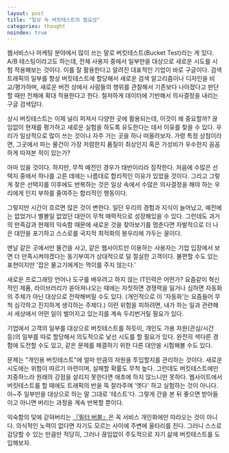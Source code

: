 ```yaml
---
layout: post
title: "일상 속 버킷테스트의 필요성"
categories: thought
noindex: true
---
```


웹서비스나 마케팅 분야에서 많이 쓰는 말로 버킷테스트(Bucket Test)라는 게 있다. A/B 테스팅이라고도 하는데, 전체 사용자 중에서 일부만을 대상으로 새로운 시도를 시험 적용해보는 것이다. 이를 잘 활용한다고 알려진 대표적인 기업이 바로 구글이다. 검색 트래픽의 일부를 항상 버킷테스트에 할당해서 새로운 검색 알고리즘이나 디자인을 비교/평가하며, 새로운 버전 상에서 사람들의 행위를 관찰해서 기존보다 나아졌다고 판단할 때만 전체에 확대 적용한다고 한다. 철저하게 데이터에 기반해서 의사결정을 내리는 구글 검색답다.<!--more-->

상시 버킷테스트는 이제 널리 퍼져서 다양한 곳에 활용되는데, 이것이 왜 중요할까? 끊임없이 현재를 평가하고 새로운 실험을 하도록 유도한다는 데서 이유를 찾을 수 있다. 우리가 일상적으로 많이 쓰는 것이나 자주 가는 곳을 하나 떠올려보자. 가령 특정 상점이라면, 그곳에서 파는 물건이 가장 저렴한지 품질이 최상인지 혹은 가성비가 우수한지 꼼꼼하게 따져본 적이 있는가?

아마 있을 것이다. 하지만, 무척 예전인 경우가 태반이리라 짐작한다. 처음에 수많은 선택지 중에서 하나를 고른 데에는 나름대로 합리적인 이유가 있었을 것이다. 그리고 그렇게 찾은 선택지를 이후에도 반복하는 것은 일상 속에서 수많은 의사결정을 해야 하는 우리에게 인지 부하를 줄여주는 합리적인 행동이다.

그렇지만 시간이 흐르면 많은 것이 변한다. 일단 우리의 경험과 지식이 늘어났고, 예전에는 없었거나 별볼일 없었던 대안이 무척 매력적으로 성장해있을 수 있다. 그런데도 과거의 만족감과 현재의 익숙함 때문에 새로운 것을 찾아보기를 멈춘다면 자발적으로 더 나은 대안을 포기하고 스스로를 국지적 최적화의 봉우리에 가두는 꼴이다.

맨날 같은 곳에서만 물건을 사고, 같은 웹사이트만 이용하는 사용자는 기업 입장에서 보면 더 만족시켜야겠다는 동기부여가 상대적으로 덜 절실한 고객이다. 불편할 수도 있는 표현이지만 '잡은 물고기에게는 먹이를 주지 않는다.'

새로운 프로그래밍 언어나 도구를 배우려고 하지 않는 IT인력은 어떤가? 요즘같이 혁신적인 제품, 라이브러리가 쏟아져나오는 때에는 자칫하면 경쟁력을 잃거나 심하면 자동화의 주체가 아닌 대상으로 전락해버릴 수도 있다. (개인적으로 이 '자동화'는 요즘들어 무척 심각하고 진지하게 생각하는 주제다.) 이런 위험을 피하려면, 내가 하는 일과 관련해서 세상에서 어떤 일이 벌어지고 있는지를 계속 두리번거릴 필요가 있다.

기업에서 고객의 일부를 대상으로 버킷테스트를 하듯이, 개인도 가용 자원(관심/시간 등)의 일부를 따로 할당해서 의도적으로 낯선 시도를 할 필요가 있다. 완전히 색다른 경험에 도전할 수도 있고, 같은 문제를 해결하기 위한 다른 대안을 시험해볼 수도 있다.

문제는 "개인용 버킷테스트"에 얼마 만큼의 자원을 투입할지를 관리하는 것이다. 새로운 시도에는 위험이 따르기 마련이며, 실패할 확률도 무척 높다. 그런데도 버킷테스트에만 치중하느라 원래의 강점을 살리지 못한다면 애초에 하지 않느니만 못하다. 웹사이트에서 버킷테스트를 할 때에도 트래픽의 반을 뚝 잘라주며 '엣다' 하고 실험하는 것이 아니다. 아~주 일부만을 대상으로 하는 말 그대로 '테스트'다. 그렇게 간을 본 뒤 좋으면 받아들이고 아니면 버리는 과정을 계속 반복할 뿐이다.

익숙함의 덫에 갇혀버리는 [『필터 버블』](http://www.4four.us/article/2011/09/filter-bubble)은 꼭 서비스 개인화에만 따라오는 것이 아니다. 의식적인 노력이 없다면 자기도 모르는 사이에 주변에 울타리를 친다. 그러니 스스로 감당할 수 있는 만큼만 적당히, 그러나 끊임없이 주도적으로 자기 삶에 버킷테스트를 도입해보자.